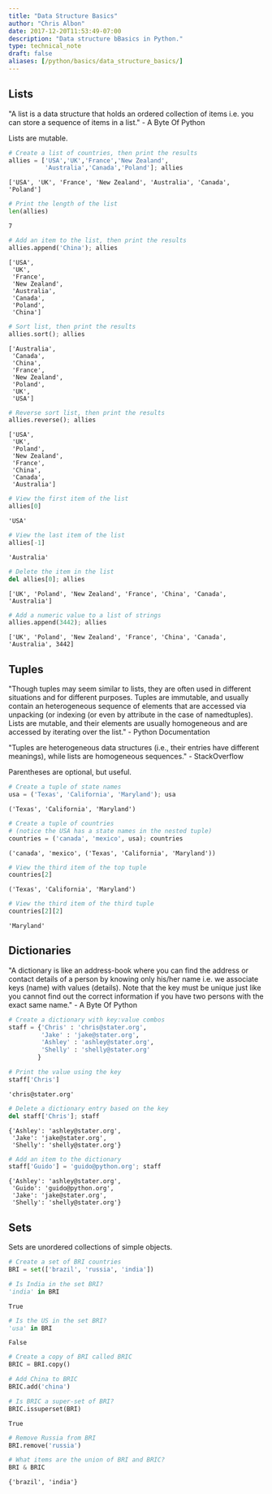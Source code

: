 ```yaml
---
title: "Data Structure Basics"
author: "Chris Albon"
date: 2017-12-20T11:53:49-07:00
description: "Data structure bBasics in Python."
type: technical_note
draft: false
aliases: [/python/basics/data_structure_basics/]
---
```

## Lists

"A list is a data structure that holds an ordered collection of items i.e. you can store a sequence of items in a list." - A Byte Of Python

Lists are mutable.


```python
# Create a list of countries, then print the results
allies = ['USA','UK','France','New Zealand',
          'Australia','Canada','Poland']; allies
```




    ['USA', 'UK', 'France', 'New Zealand', 'Australia', 'Canada', 'Poland']




```python
# Print the length of the list
len(allies)
```




    7




```python
# Add an item to the list, then print the results
allies.append('China'); allies
```




    ['USA',
     'UK',
     'France',
     'New Zealand',
     'Australia',
     'Canada',
     'Poland',
     'China']




```python
# Sort list, then print the results
allies.sort(); allies
```




    ['Australia',
     'Canada',
     'China',
     'France',
     'New Zealand',
     'Poland',
     'UK',
     'USA']




```python
# Reverse sort list, then print the results
allies.reverse(); allies
```




    ['USA',
     'UK',
     'Poland',
     'New Zealand',
     'France',
     'China',
     'Canada',
     'Australia']




```python
# View the first item of the list
allies[0]
```




    'USA'




```python
# View the last item of the list
allies[-1]
```




    'Australia'




```python
# Delete the item in the list
del allies[0]; allies
```




    ['UK', 'Poland', 'New Zealand', 'France', 'China', 'Canada', 'Australia']




```python
# Add a numeric value to a list of strings
allies.append(3442); allies
```




    ['UK', 'Poland', 'New Zealand', 'France', 'China', 'Canada', 'Australia', 3442]



## Tuples

"Though tuples may seem similar to lists, they are often used in different situations and for different purposes. Tuples are immutable, and usually contain an heterogeneous sequence of elements that are accessed via unpacking (or indexing (or even by attribute in the case of namedtuples). Lists are mutable, and their elements are usually homogeneous and are accessed by iterating over the list." - Python Documentation

"Tuples are heterogeneous data structures (i.e., their entries have different meanings), while lists are homogeneous sequences." - StackOverflow

Parentheses are optional, but useful.


```python
# Create a tuple of state names
usa = ('Texas', 'California', 'Maryland'); usa
```




    ('Texas', 'California', 'Maryland')




```python
# Create a tuple of countries
# (notice the USA has a state names in the nested tuple)
countries = ('canada', 'mexico', usa); countries
```




    ('canada', 'mexico', ('Texas', 'California', 'Maryland'))




```python
# View the third item of the top tuple
countries[2]
```




    ('Texas', 'California', 'Maryland')




```python
# View the third item of the third tuple
countries[2][2]
```




    'Maryland'



## Dictionaries

"A dictionary is like an address-book where you can find the address or contact details of a person by knowing only his/her name i.e. we associate keys (name) with values (details). Note that the key must be unique just like you cannot find out the correct information if you have two persons with the exact same name." - A Byte Of Python


```python
# Create a dictionary with key:value combos
staff = {'Chris' : 'chris@stater.org',
         'Jake' : 'jake@stater.org',
         'Ashley' : 'ashley@stater.org',
         'Shelly' : 'shelly@stater.org'
        }
```


```python
# Print the value using the key
staff['Chris']
```




    'chris@stater.org'




```python
# Delete a dictionary entry based on the key
del staff['Chris']; staff
```




    {'Ashley': 'ashley@stater.org',
     'Jake': 'jake@stater.org',
     'Shelly': 'shelly@stater.org'}




```python
# Add an item to the dictionary
staff['Guido'] = 'guido@python.org'; staff
```




    {'Ashley': 'ashley@stater.org',
     'Guido': 'guido@python.org',
     'Jake': 'jake@stater.org',
     'Shelly': 'shelly@stater.org'}



## Sets

Sets are unordered collections of simple objects.


```python
# Create a set of BRI countries
BRI = set(['brazil', 'russia', 'india'])
```


```python
# Is India in the set BRI?
'india' in BRI
```




    True




```python
# Is the US in the set BRI?
'usa' in BRI
```




    False




```python
# Create a copy of BRI called BRIC
BRIC = BRI.copy()
```


```python
# Add China to BRIC
BRIC.add('china')
```


```python
# Is BRIC a super-set of BRI?
BRIC.issuperset(BRI)
```




    True




```python
# Remove Russia from BRI
BRI.remove('russia')
```


```python
# What items are the union of BRI and BRIC?
BRI & BRIC
```




    {'brazil', 'india'}



